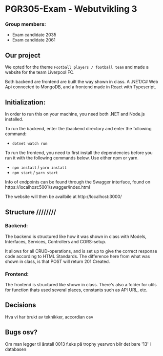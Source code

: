 # PGR305-Exam - Webutvikling 3

### Group members:
* Exam candidate 2035
* Exam candidate 2061

## Our project
We opted for the theme `Football players / football team` and made a website for the team Liverpool FC.

Both backend are frontend are built the way shown in class. A .NET/C# Web Api connected to MongoDB, and a frontend made in React with Typescript.


## Initialization:
In order to run this on your machine, you need both .NET and Node.js installed. 

To run the backend, enter the /backend directory and enter the following command:
- `dotnet watch run`

To run the frontend, you need to first install the dependencies before you run it with the following commands below. Use either npm or yarn.
- `npm install` / `yarn install`
- `npm start` / `yarn start`

Info of endpoints can be found through the Swagger interface, found on https://localhost:5001/swagger/index.html

The website will then be availbile at http://localhost:3000/

## Structure ////////

### Backend:
The backend is structured like how it was shown in class with Models, Interfaces, Services, Controllers and CORS-setup. 

It allows for all CRUD-operations, and is set up to give the correct response code according to HTML Standards. The difference here from what was shown in class, is that POST will return 201 Created. 

### Frontend:
The frontend is structured like shown in class. There's also a folder for utils for function thats used several places, constants such as API URL, etc.

## Decisions
Hva vi har brukt av teknikker, accordian osv

## Bugs osv?
Om man legger til årstall 0013 f.eks på trophy yearwon blir det bare '13' i databasen
